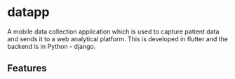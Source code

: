 # datapp

A mobile data collection application which is used to capture patient data and sends it to a web 
analytical platform. This is developed in flutter and the backend is in Python - django.

## Features





## 
